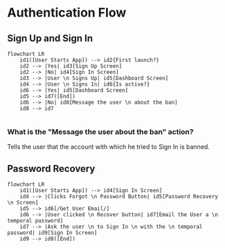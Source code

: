 # Authentication Flow

## Sign Up and Sign In
```mermaid
flowchart LR
    id1([User Starts App]) --> id2{First launch?}
    id2 --> |Yes| id3[Sign Up Screen]
    id2 --> |No| id4[Sign In Screen]
    id3 --> |User \n Signs Up| id5[Dashboard Screen]
    id4 --> |User \n Signs In| id6{Is active?}
    id6 --> |Yes| id5[Dashboard Screen]
    id5 --> id7([End])
    id6 --> |No| id8[Message the user \n about the ban]
    id8 --> id7
    
```

### What is the "Message the user about the ban" action?
Tells the user that the account with which he tried to Sign In is banned.

## Password Recovery
```mermaid
flowchart LR
    id1([User Starts App]) --> id4[Sign In Screen]
    id4 --> |Clicks Forgot \n Password Button| id5[Password Recovery \n Screen]
    id5 --> id6[/Get User Email/]
    id6 --> |User clicked \n Recover button| id7[Email the User a \n temporal password]
    id7 --> |Ask the user \n to Sign In \n with the \n temporal password| id9[Sign In Screen]
    id9 --> id8([End])
```
